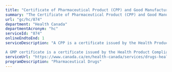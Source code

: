 ```yaml
---
title: "Certificate of Pharmaceutical Product (CPP) and Good Manufacturing Practices (GMP) Certificates"
summary: "The Certificate of Pharmaceutical Product (CPP) and Good Manufacturing Practices (GMP) Certificates service from Health Canada is available end-to-end online, according to the GC Service Inventory."
url: "gc/hc/874"
department: "Health Canada"
departmentAcronym: "hc"
serviceId: "874"
onlineEndtoEnd: 1
serviceDescription: "A CPP is a certificate issued by the Health Product Compliance Directorate establishing the market authorization status of the drug product listed and the GMP status of the fabricator of the drug product.This certificate is in the format recommended by the WHO. 

A GMP certificate is a certificate issued by the Health Product Compliance Directorate establishing the GMP status of an establishment and does not pertain to a particular drug product. - (ROEB)"
serviceUrl: "https://www.canada.ca/en/health-canada/services/drugs-health-products/compliance-enforcement/establishment-licences/directives-guidance-documents-policies/guidance-application-certificate-pharmaceutical-product-0024/document.html"
programDescription: "Pharmaceutical Drugs"
---
```

